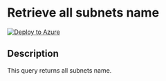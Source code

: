 # Retrieve all subnets name

[![Deploy to Azure](https://aka.ms/deploytoazurebutton)](https://portal.azure.com/#create/Microsoft.Template/uri/https%3A%2F%2Fraw.githubusercontent.com%2Fwilfriedwoivre%2Fazure-resource-graph-queries%2Fmaster%2F%2Fgithub%2Fworkspace%2Fqueries%2Fnetwork%2Flist-all-subnets%2Fazuredeploy.json)
## Description

This query returns all subnets name.
